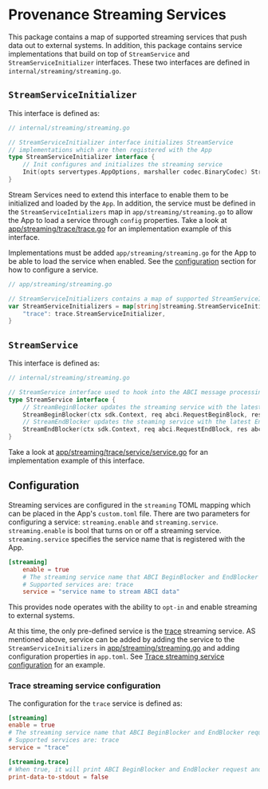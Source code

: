 # Provenance Streaming Services

This package contains a map of supported streaming services that push data out to external systems. 
In addition, this package contains service implementations that build on top of `StreamService` and `StreamServiceInitializer` interfaces.
These two interfaces are defined in `internal/streaming/streaming.go`.

## `StreamServiceInitializer`

This interface is defined as:

```go
// internal/streaming/streaming.go

// StreamServiceInitializer interface initializes StreamService
// implementations which are then registered with the App
type StreamServiceInitializer interface {
	// Init configures and initializes the streaming service
	Init(opts servertypes.AppOptions, marshaller codec.BinaryCodec) StreamService
}
```

Stream Services need to extend this interface to enable them to be initialized and loaded by the `App`. 
In addition, the service must be defined in the `StreamServiceIntializers` map in `app/streaming/streaming.go` 
to allow the App to load a service through `config` properties. 
Take a look at [app/streaming/trace/trace.go](./trace/trace.go) for an implementation example of this interface.

Implementations must be added `app/streaming/streaming.go` for the App to be able to load the service when enabled. 
See the [configuration](#configuration) section for how to configure a service.

```go
// app/streaming/streaming.go

// StreamServiceInitializers contains a map of supported StreamServiceInitializer implementations
var StreamServiceInitializers = map[string]streaming.StreamServiceInitializer{
	"trace": trace.StreamServiceInitializer,
}
```

## `StreamService`

This interface is defined as:

```go
// internal/streaming/streaming.go

// StreamService interface used to hook into the ABCI message processing of the BaseApp
type StreamService interface {
    // StreamBeginBlocker updates the streaming service with the latest BeginBlock messages
    StreamBeginBlocker(ctx sdk.Context, req abci.RequestBeginBlock, res abci.ResponseBeginBlock)
    // StreamEndBlocker updates the steaming service with the latest EndBlock messages
    StreamEndBlocker(ctx sdk.Context, req abci.RequestEndBlock, res abci.ResponseEndBlock)
}
```

Take a look at [app/streaming/trace/service/service.go](./trace/service/service.go) for an implementation example of this interface.

## Configuration

Streaming services are configured in the `streaming` TOML mapping which can be placed in the App's `custom.toml` file. There are two parameters
for configuring a service: `streaming.enable` and `streaming.service`. `streaming.enable` is bool that turns on or off a streaming service.
`streaming.service` specifies the service name that is registered with the App. 

```toml
[streaming]
    enable = true
    # The streaming service name that ABCI BeginBlocker and EndBlocker request and response will be sent to.
    # Supported services are: trace
    service = "service name to stream ABCI data"
```

This provides node operates with the ability to `opt-in` and enable streaming to external systems.

At this time, the only pre-defined service is the [trace](./trace) streaming service.
AS mentioned above, service can be added by adding the service to the `StreamServiceInitializers` 
in [app/streaming/streaming.go](./streaming.go) and adding configuration properties in `app.toml`. 
See [Trace streaming service configuration](#trace-streaming-service-configuration) for an example.

### Trace streaming service configuration

The configuration for the `trace` service is defined as:

```toml
[streaming]
enable = true
# The streaming service name that ABCI BeginBlocker and EndBlocker request and response will be sent to.
# Supported services are: trace
service = "trace"

[streaming.trace]
# When true, it will print ABCI BeginBlocker and EndBlocker request and response to stdout.
print-data-to-stdout = false
```
